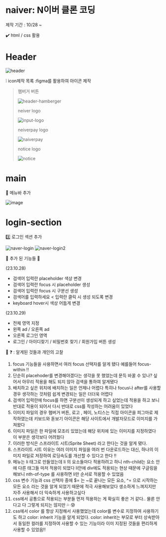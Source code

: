 # naiver: N이버 클론 코딩 

제작 기간 : 10/28 ~

✔️ html / css 활용

# Header 
![header](https://github.com/HongDawww/naiver/assets/142575028/d6ff74fd-5d27-4f17-b31d-c8061aebf10d)
> 
>
❕ icon제작 목록 :figma를 활용하여 아이콘 제작


> 햄버거 버튼
> 
> ![header-hamberger](https://github.com/HongDawww/naiver/assets/142575028/57095db7-89dc-4541-b89b-40bff2fe3be1)
>
> neiver logo
>
> ![input-logo](https://github.com/HongDawww/naiver/assets/142575028/639c8067-6cce-44d2-91d3-b5ede0eb398e)
> 
> neiverpay logo
>
>  ![naiverpay](https://github.com/HongDawww/naiver/assets/142575028/cfef5258-c96f-4630-ad6c-f244e76d72b8)
> 
> notice logo
>
>  ![notice](https://github.com/HongDawww/naiver/assets/142575028/f38b3937-55e2-4f08-ae4b-983a1d5a3789)
>
# main
🤞 메뉴바 추가
>
 ![image](https://github.com/HongDawww/naiver/assets/142575028/dddd9c96-748d-46f6-af0f-fc8d6deadbf3)
>
# login-section
3️⃣ 로그인 섹션 추가 
>

![naver-login](https://github.com/HongDawww/naiver/assets/142575028/5576ebdd-842e-44f4-83e6-a3ea6629765c)
![naver-login2](https://github.com/HongDawww/naiver/assets/142575028/91d6b366-393a-46c5-84dc-eac17239fe06)
 
 💜 추가 된 기능들 💜 
 
  (23.10.28)
  
- 검색어 입력란 placeholder 색상 변경
- 검색어 입력란 focus 시 placeholder 생성
- 검색어 입력란 focus 시 구분선 생성
- 검색어를 입력하세요 < 입력란 클릭 시 생성 되도록 변경
- keyboard hover시 색상 어둡게 변경
  
 (23.10.29)

- 전체 영역 지정
-  왼쪽 ad / 오른쪽 ad
-  오른쪽 로그인 영역
-   로그인 / 아이디찾기 / 비밀번호 찾기 / 회원가입 버튼 생성
  

 🤔 ❓ : 알게된 것들과 개인의 고찰

 1. focus 기능들을 사용하면서 여러 focus 선택자를 알게 됐다 예를들어 focus-within !! 
 2. 단순히 placehoder를 변경해야겠다는 생각을 못 했었는데 문득 바꿀 수 있나? 싶어서 아무리 적용을 해도 되지 않아 검색을 통하여 알게됐다
 3. 배치하고 싶은 위치에 배치하는 일은 언제나 어렵다 특히나  focus나 after를 사용할 경우 생각하는 것처럼 쉽게 변경되는 일은 더더욱 어렵다
 4. 검색어 입력란에 focus를 하면 구분선이 생성되게 하고 싶었는데 적용을 하고 보니 반대로 적용이 되어서 다시 반대로 css를 작성하는 어려움이 있었다
 5. 이미지 파일의 경우 햄버거 버튼, 로고 , 페이, 노티스는 직접 아이콘을 피그마로 제작하였는데 키보드와 돋보기 아이콘은 해당 사이트에서 개발자모드로 이미지를 가져왔다
 6. 이미지 파일은 한 파일에 모조리 있었는데 해당 위치에 있는 이미지를 지정하였다 이 부분은 생각보다 어려웠다
 7. 이러한 방식은 스프라이트 시트(Sprite Sheet) 라고 한다는 것을 알게 됐다.
 8. 스프라이트 시트 이유는 여러 이미지 파일을 여러 번 다운로드하는 대신, 하나의 이미지 파일로 저장하여 로딩속도를 개선할 수 있다고 한다 !!
 9. 메뉴는 li 태그로 만들었는데 li 의 요소들마다 적용하려고 하니 nth-child는 요소 안에 다른 태그들 마저 적용이 되었다 li안에 div에도 적용되는 현상 때문에 구글링을 해보니 nth-of-type 를 사용하면  li만 순서로 적용할 수 있었음
 10. css 변수 기능과 css 선택자 중에 $= 는 ~로 끝나는 모든 요소, ^= 으로 시작하는 모든 요소 라는 것을 알게 되었기 때문에 적극 사용해보았다 생소하게 느껴지지만 자주 사용해서 더 익숙하게 사용하고싶다
 11. css에서 공통으로 적용되는 부분들 먼저 적용하는 게 확실히 좋은 거 같다.. 물론 안다고 다 그렇게 되지는 않지만 💦 😰
 12. css에서 color 를 항상 지정해서 사용했었는데 color를 변수로 지정하여 사용하기도 하고 color: inherit 기능을 알게 되었다. color: inherit는 부모로 부터 상속받아서 동일한 컬러를 지정하여 사용할 수 있는 기능이라 이미 지정된 것들을 편리하게 사용할 수 있었음!!
